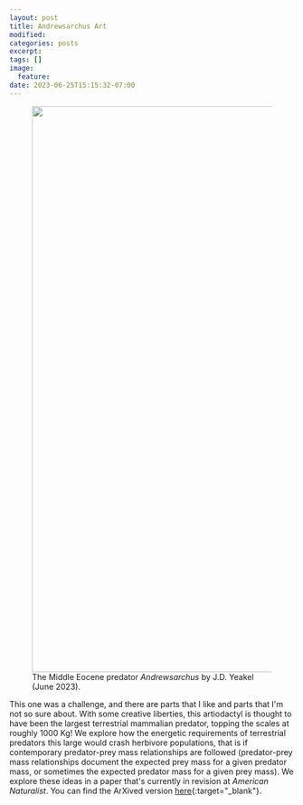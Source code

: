 ```yaml
---
layout: post
title: Andrewsarchus Art
modified:
categories: posts
excerpt:
tags: []
image: 
  feature: 
date: 2023-06-25T15:15:32-07:00
---
```



<figure>
<img src="{{ site.url }}/images/art_andrewsarchus.jpeg" width="1000">
<figcaption> The Middle Eocene predator <i>Andrewsarchus</i> by J.D. Yeakel (June 2023).
</figcaption>
</figure>

This one was a challenge, and there are parts that I like and parts that I'm not so sure about. With some creative liberties, this artiodactyl is thought to have been the largest terrestrial mammalian predator, topping the scales at roughly 1000 Kg! We explore how the energetic requirements of terrestrial predators this large would crash herbivore populations, that is if contemporary predator-prey mass relationships are followed (predator-prey mass relationships document the expected prey mass for a given predator mass, or sometimes the expected predator mass for a given prey mass). We explore these ideas in a paper that's currently in revision at *American Naturalist*. You can find the ArXived version [here](https://arxiv.org/abs/2211.16638){:target="_blank"}.  
